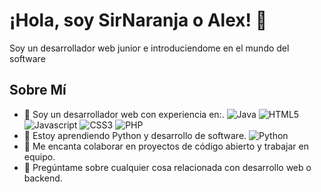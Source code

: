 # ¡Hola, soy SirNaranja o Alex! 👋

Soy un desarrollador web junior e introduciendome en el mundo del software

## Sobre Mí


- 💼 Soy un desarrollador web con experiencia en:.
![Java](https://img.shields.io/badge/java-%23ED8B00.svg?style=for-the-badge&logo=openjdk&logoColor=white)
![HTML5](https://img.shields.io/badge/html5-%23E34F26.svg?style=for-the-badge&logo=html5&logoColor=white)
![Javascript](https://img.shields.io/badge/JavaScript-323330?style=for-the-badge&logo=javascript&logoColor=F7DF1E)
![CSS3](https://img.shields.io/badge/CSS3-1572B6?style=for-the-badge&logo=css3&logoColor=white)
![PHP](https://img.shields.io/badge/php-%23777BB4.svg?style=for-the-badge&logo=php&logoColor=white)
- 🌱 Estoy aprendiendo Python y desarrollo de software.
![Python](https://img.shields.io/badge/python-3670A0?style=for-the-badge&logo=python&logoColor=ffdd54)
- 👯 Me encanta colaborar en proyectos de código abierto y trabajar en equipo.
- 💬 Pregúntame sobre cualquier cosa relacionada con desarrollo web o backend.
